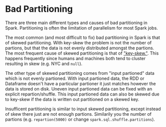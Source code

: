 # Bad Partitioning

There are three main different types and causes of bad partitioning in Spark. Partitioning is often the limitation of parallelism for most Spark jobs.


The most common (and most difficult to fix) bad partitioning in Spark is that of skewed partitioning. With key-skew the problem is not the number of partions, but that the data is not evenly distributed amongst the partions. The most frequent cause of skewed partitioning is that of ["key-skew."](../key-skew). This happens frequently since humans and machines both tend to cluster resulting in skew (e.g. NYC and `null`).


The other type of skewed partitioning comes from "input partioned" data which is not evenly partioned. With input partioned data, the RDD or Dataframe doesn't have a particular partioner it just matches however the data is stored on disk. Uneven input partioned data can be fixed with an explicit repartion/shuffle. This input partioned data can also be skewed due to key-skew if the data is written out partitioned on a skewed key.


Insufficent partitioning is similar to input skewed partitioning, except instead of skew there just are not enough partions. Similarily you  the number of partions (e.g. `repartion(5000)` or change `spark.sql.shuffle.partitions`).
